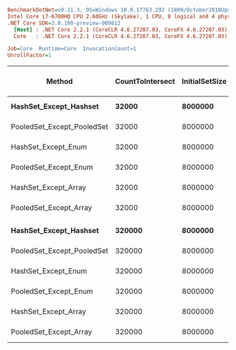 ``` ini

BenchmarkDotNet=v0.11.3, OS=Windows 10.0.17763.292 (1809/October2018Update/Redstone5)
Intel Core i7-6700HQ CPU 2.60GHz (Skylake), 1 CPU, 8 logical and 4 physical cores
.NET Core SDK=3.0.100-preview-009812
  [Host] : .NET Core 2.2.1 (CoreCLR 4.6.27207.03, CoreFX 4.6.27207.03), 64bit RyuJIT
  Core   : .NET Core 2.2.1 (CoreCLR 4.6.27207.03, CoreFX 4.6.27207.03), 64bit RyuJIT

Job=Core  Runtime=Core  InvocationCount=1  
UnrollFactor=1  

```
|                     Method | CountToIntersect | InitialSetSize |      Mean |     Error |    StdDev |    Median | Ratio | RatioSD | Gen 0/1k Op | Gen 1/1k Op | Gen 2/1k Op | Allocated Memory/Op |
|--------------------------- |----------------- |--------------- |----------:|----------:|----------:|----------:|------:|--------:|------------:|------------:|------------:|--------------------:|
|     **HashSet_Except_Hashset** |            **32000** |        **8000000** |  **1.812 ms** | **0.1416 ms** | **0.4132 ms** |  **1.740 ms** |  **1.00** |    **0.00** |           **-** |           **-** |           **-** |                **40 B** |
| PooledSet_Except_PooledSet |            32000 |        8000000 |  1.445 ms | 0.1394 ms | 0.4111 ms |  1.294 ms |  0.83 |    0.27 |           - |           - |           - |                40 B |
|        HashSet_Except_Enum |            32000 |        8000000 |  1.937 ms | 0.1183 ms | 0.3336 ms |  1.914 ms |  1.11 |    0.33 |           - |           - |           - |                40 B |
|      PooledSet_Except_Enum |            32000 |        8000000 |  1.608 ms | 0.1419 ms | 0.4118 ms |  1.494 ms |  0.94 |    0.36 |           - |           - |           - |                40 B |
|       HashSet_Except_Array |            32000 |        8000000 |  1.922 ms | 0.1134 ms | 0.3307 ms |  1.990 ms |  1.11 |    0.30 |           - |           - |           - |                32 B |
|     PooledSet_Except_Array |            32000 |        8000000 |  1.385 ms | 0.1145 ms | 0.3375 ms |  1.305 ms |  0.78 |    0.16 |           - |           - |           - |                   - |
|                            |                  |                |           |           |           |           |       |         |             |             |             |                     |
|     **HashSet_Except_Hashset** |           **320000** |        **8000000** |  **4.311 ms** | **0.1688 ms** | **0.4870 ms** |  **4.367 ms** |  **1.00** |    **0.00** |           **-** |           **-** |           **-** |                **40 B** |
| PooledSet_Except_PooledSet |           320000 |        8000000 |  3.810 ms | 0.1476 ms | 0.4281 ms |  3.809 ms |  0.89 |    0.11 |           - |           - |           - |                40 B |
|        HashSet_Except_Enum |           320000 |        8000000 | 10.289 ms | 0.2198 ms | 0.6272 ms | 10.233 ms |  2.41 |    0.30 |           - |           - |           - |                40 B |
|      PooledSet_Except_Enum |           320000 |        8000000 | 10.189 ms | 0.1994 ms | 0.2795 ms | 10.231 ms |  2.55 |    0.28 |           - |           - |           - |                40 B |
|       HashSet_Except_Array |           320000 |        8000000 | 10.120 ms | 0.1999 ms | 0.4302 ms | 10.082 ms |  2.34 |    0.33 |           - |           - |           - |                32 B |
|     PooledSet_Except_Array |           320000 |        8000000 |  7.365 ms | 0.1910 ms | 0.5479 ms |  7.179 ms |  1.73 |    0.27 |           - |           - |           - |                   - |
